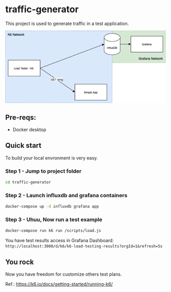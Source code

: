 # traffic-generator

This project is used to generate traffic in a test application.

![diagram](./assets/diagram.png)

## Pre-reqs:

- Docker desktop

## Quick start

To build your local envronment is very easy.

### Step 1 - Jump to project folder

``` bash 
cd traffic-generator
```

### Step 2 - Launch influxdb and grafana containers

``` bash
docker-compose up -d influxdb grafana app
```

### Step 3 - Uhuu, Now run a test example

``` bash 
docker-compose run k6 run /scripts/load.js
```

You have test results access in Grafana Dashboard: ```http://localhost:3000/d/k6/k6-load-testing-results?orgId=1&refresh=5s```

## You rock

Now you have freedom for customize others test plans.

Ref.: https://k6.io/docs/getting-started/running-k6/ 